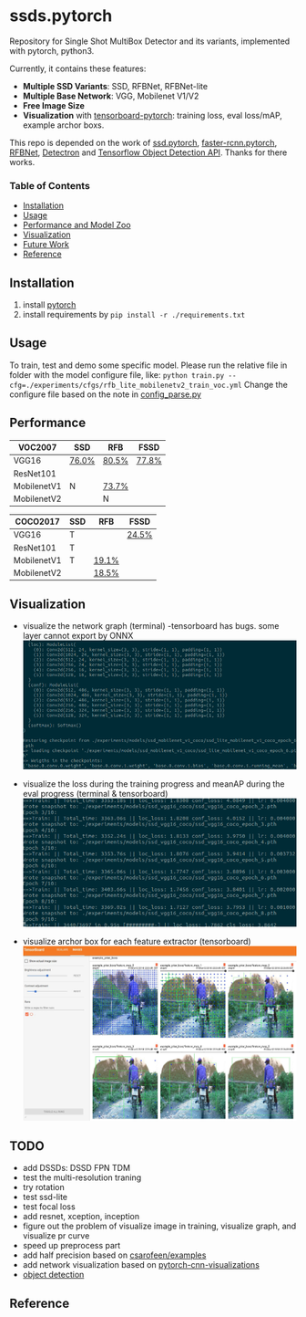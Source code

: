 # ssds.pytorch
Repository for Single Shot MultiBox Detector and its variants, implemented with pytorch, python3.

Currently, it contains these features:
- **Multiple SSD Variants**: SSD, RFBNet, RFBNet-lite
- **Multiple Base Network**: VGG, Mobilenet V1/V2
- **Free Image Size**
- **Visualization** with [tensorboard-pytorch](https://github.com/lanpa/tensorboard-pytorch): training loss, eval loss/mAP, example archor boxs.

This repo is depended on the work of [ssd.pytorch](https://github.com/amdegroot/ssd.pytorch), [faster-rcnn.pytorch](https://github.com/jwyang/faster-rcnn.pytorch), [RFBNet](https://github.com/ruinmessi/RFBNet), [Detectron](https://github.com/facebookresearch/Detectron) and [Tensorflow Object Detection API](https://github.com/tensorflow/models/tree/master/research/object_detection). Thanks for there works.

### Table of Contents
- <a href='#installation'>Installation</a>
- <a href='#usage'>Usage</a>
- <a href='#performance'>Performance and Model Zoo</a>
- <a href='#visualization'>Visualization</a>
- <a href='#todo'>Future Work</a>
- <a href='#reference'>Reference</a>

## Installation
1. install [pytorch](http://pytorch.org/)
2. install requirements by `pip install -r ./requirements.txt`

## Usage
To train, test and demo some specific model. Please run the relative file in folder with the model configure file, like:
`python train.py --cfg=./experiments/cfgs/rfb_lite_mobilenetv2_train_voc.yml`
Change the configure file based on the note in [config_parse.py](./lib/utils/config_parse.py)

## Performance
| VOC2007     | SSD                                                                         | RFB                                                                         | FSSD                                                                        |
|-------------|-----------------------------------------------------------------------------|-----------------------------------------------------------------------------|-----------------------------------------------------------------------------|
| VGG16       | [76.0%](https://drive.google.com/open?id=1TS50uVN-9_WJdyO1ImRAW0HFK11RkVlK) | [80.5%](https://drive.google.com/open?id=1bR79OsJY2cidjcI9L1DbXx2zde5sM2nf) | [77.8%](https://drive.google.com/open?id=1HPotrN0oM0oUQu_o-i_VYRYFlT3PKDrr) |
| ResNet101   |                                                                             |                                                                             |                                                                             |
| MobilenetV1 | N                                                                           | [73.7%](https://drive.google.com/open?id=1DWleN7Rcf92QYVAoeSxUeK7COXD4cuPN) |                                                                             |
| MobilenetV2 |                                                                             | N                                                                           |                                                                             |

| COCO2017    | SSD | RFB                                                                         | FSSD                                                                        |
|-------------|-----|-----------------------------------------------------------------------------|-----------------------------------------------------------------------------|
| VGG16       | T   |                                                                             | [24.5%](https://drive.google.com/open?id=1mxmv2Al5bzdBvNgY3disrZlxd6CSK2yh) |
| ResNet101   | T   |                                                                             |                                                                             |
| MobilenetV1 | T   | [19.1%](https://drive.google.com/open?id=1SexO9XZFpMK2JGmr0mTGqosud-tb2wNe) |                                                                             |
| MobilenetV2 |     | [18.5%](https://drive.google.com/open?id=1uRfoi6iJo8Vd5yYMhzFJ97_l3NLtQhf-) |                                                                             |


## Visualization

- visualize the network graph (terminal) -tensorboard has bugs. some layer cannot export by ONNX
![graph](./doc/imgs/graph.jpg)


- visualize the loss during the training progress and meanAP during the eval progress (terminal & tensorboard)
![train process](./doc/imgs/train_process.jpg)


- visualize archor box for each feature extractor (tensorboard)
![archor box](./doc/imgs/archor_box.jpg)



## TODO
- add DSSDs: DSSD FPN TDM
- test the multi-resolution traning
- try rotation
- test ssd-lite
- test focal loss
- add resnet, xception, inception
- figure out the problem of visualize image in training, visualize graph, and visualize pr curve
- speed up preprocess part
- add half precision based on [csarofeen/examples](https://github.com/csarofeen/examples/tree/dist_fp16)
- add network visualization based on [pytorch-cnn-visualizations](https://github.com/utkuozbulak/pytorch-cnn-visualizations)
- [object detection](https://github.com/handong1587/handong1587.github.io/blob/master/_posts/deep_learning/2015-10-09-object-detection.md)

## Reference
